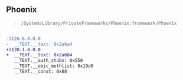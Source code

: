 ## Phoenix

> `/System/Library/PrivateFrameworks/Phoenix.framework/Phoenix`

```diff

-3126.6.0.0.0
-  __TEXT.__text: 0x2a6a4
+3130.1.0.0.0
+  __TEXT.__text: 0x2a684
   __TEXT.__auth_stubs: 0x550
   __TEXT.__objc_methlist: 0x19d0
   __TEXT.__const: 0x88

```
